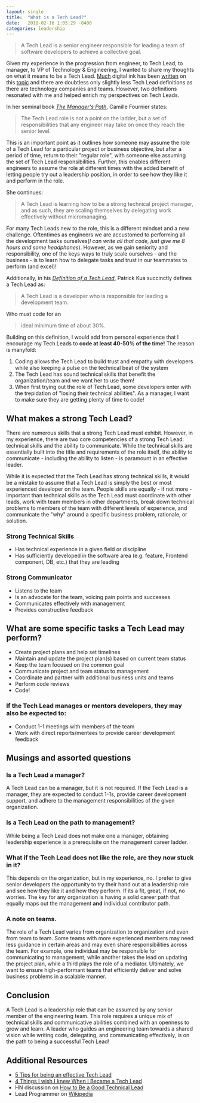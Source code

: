 ```yaml
---
layout: single
title:  "What is a Tech Lead?"
date:   2018-02-16 1:05:29 -0400
categories: leadership
---
```

>A Tech Lead is a senior engineer responsible for leading a team of software developers to achieve a collective goal.

Given my experience in the progression from engineer, to Tech Lead, to manager, to VP of Technology & Engineering, I wanted to share my thoughts on what it means to be a Tech Lead. [Much](http://blog.myplanet.com/tech-leads-what-are-they-good-for) digital ink has been [written](https://blog.fogcreek.com/becoming-a-tech-lead-interview-with-pat-kua/) on this [topic](https://www.excella.com/insights/dear-agile-the-role-of-a-tech-lead) and there are doubtless only slightly less Tech Lead definitions as there are technology companies and teams. However, two definitions resonated with me and helped enrich my perspectives on Tech Leads.

In her seminal book [_The Manager's Path_](https://www.amazon.com/Managers-Path-Leaders-Navigating-Growth/dp/1491973897), Camille Fournier states:
>The Tech Lead role is not a point on the ladder, but a set of responsibilities that any engineer may take on once they reach the senior level.

This is an important point as it outlines how someone may assume the role of a Tech Lead for a particular project or business objective, but after a period of time, return to their "regular role", with someone else assuming the set of Tech Lead responsibilities. Further, this enables different engineers to assume the role at different times with the added benefit of letting people try out a leadership position, in order to see how they like it and perform in the role.

She continues:

>A Tech Lead is learning how to be a strong technical project manager, and as such, they are scaling themselves by delegating work effectively without micromanaging.

For many Tech Leads new to the role, this is a different mindset and a new challenge.  Oftentimes as engineers we are accustomed to performing all the development tasks ourselves(_I can write all that code, just give me 8 hours and some headphones_).  However, as we gain seniority and responsibility, one of the keys ways to truly scale ourselves - and the business - is to learn how to delegate tasks and trust in our teammates to perform (and excel)!

Additionally, in his [_Definition of a Tech Lead_](https://www.thekua.com/atwork/2014/11/the-definition-of-a-tech-lead/), Patrick Kua succinctly defines a Tech Lead as:
>A Tech Lead is a developer who is responsible for leading a development team.

Who must code for an

>ideal minimum time of about 30%.

Building on this definition, I would add from personal experience that I encourage my Tech Leads to **code at least 40-50% of the time!** The reason is manyfold:
1. Coding allows the Tech Lead to build trust and empathy with developers while also keeping a pulse on the technical beat of the system
2. The Tech Lead has sound technical skills that benefit the organization/team and we want her to use them!
3. When first trying out the role of Tech Lead, some developers enter with the trepidation of "losing their technical abilities". As a manager, I want to make sure they are getting plenty of time to code!


## What makes a strong Tech Lead?
There are numerous skills that a strong Tech Lead must exhibit.  However, in my experience, there are two core competencies of a strong Tech Lead: technical skills and the ability to communicate. While the technical skills are essentially built into the title and requirements of the role itself, the ability to communicate - including the ability to listen - is paramount in an effective leader.

While it is expected that the Tech Lead has strong technical skills, it would be a mistake to assume that a Tech Lead is simply the best or most experienced developer on the team. People skills are equally - if not more - important than technical skills as the Tech Lead must coordinate with other leads, work with team members in other departments, break down technical problems to members of the team with different levels of experience, and communicate the "why" around a specific business problem, rationale, or solution.  

### Strong Technical Skills
- Has technical experience in a given field or discipline
- Has sufficiently developed in the software area (e.g. feature, Frontend component, DB, etc.) that they are leading

### Strong Communicator  
- Listens to the team
- Is an advocate for the team, voicing pain points and successes
- Communicates effectively with management
- Provides constructive feedback


## What are some specific tasks a Tech Lead may perform?
- Create project plans and help set timelines
- Maintain and update the project plan(s) based on current team status
- Keep the team focused on the common goal
- Communicate project and team status to management
- Coordinate and partner with additional business units and teams
- Perform code reviews
- Code!

### If the Tech Lead manages or mentors developers, they may also be expected to:
- Conduct 1-1 meetings with members of the team
- Work with direct reports/mentees to provide career development feedback

## Musings and assorted questions

### Is a Tech Lead a manager?
A Tech Lead can be a manager, but it is not required. If the Tech Lead is a manager, they are expected to conduct 1-1s, provide career development support, and adhere to the management responsibilities of the given organization.  

### Is a Tech Lead on the path to management?
While being a Tech Lead does not make one a manager, obtaining leadership experience is a prerequisite on the management career ladder.

### What if the Tech Lead does not like the role, are they now stuck in it?
This depends on the organization, but in my experience, no. I prefer to give senior developers the opportunity to try their hand out at a leadership role and see how they like it and how they perform. If its a fit, great, if not, no worries. The key for any organization is having a solid career path that equally maps out the management **and** individual contributor path.

### A note on teams.
The role of a Tech Lead varies from organization to organization and even from team to team.  Some teams with more experienced members may need less guidance in certain areas and may even share responsibilities across the team. For example, one individual may be responsible for communicating to management, while another takes the lead on updating the project plan, while a third plays the role of a mediator. Ultimately, we want to ensure high-performant teams that efficiently deliver and solve business problems in a scalable manner.  

## Conclusion
A Tech Lead is a leadership role that can be assumed by any senior member of the engineering team.  This role requires a unique mix of technical skills and communicative abilities combined with an openness to grow and learn.  A leader who guides an engineering team towards a shared vision while writing code, delegating, and communicating effectively, is on the path to being a successful Tech Lead!

## Additional Resources
- [5 Tips for being an effective Tech Lead](https://www.thoughtworks.com/insights/blog/5-tips-being-effective-tech-lead)
- [4 Things I wish I knew When I Became a Tech Lead](https://product.hubspot.com/blog/four-things-i-wish-i-knew-when-i-became-a-tech-lead)
- HN discussion on [How to Be a Good Technical Lead](https://news.ycombinator.com/item?id=10395046)
- Lead Programmer on [Wikipedia](https://en.wikipedia.org/wiki/Lead_programmer)
